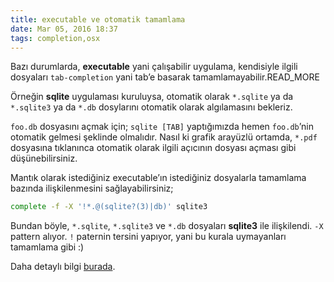 ```yaml
---
title: executable ve otomatik tamamlama
date: Mar 05, 2016 18:37
tags: completion,osx
---
```

Bazı durumlarda, **executable** yani çalışabilir uygulama, kendisiyle ilgili
dosyaları `tab-completion` yani tab’e basarak tamamlamayabilir.READ_MORE

Örneğin **sqlite** uygulaması kuruluysa, otomatik olarak `*.sqlite` ya da
`*.sqlite3` ya da `*.db` dosylarını otomatik olarak algılamasını bekleriz.

`foo.db` dosyasını açmak için; `sqlite [TAB]` yaptığımızda hemen `foo.db`’nin
otomatik gelmesi şeklinde olmalıdır. Nasıl ki grafik arayüzlü ortamda, `*.pdf`
dosyasına tıklanınca otomatik olarak ilgili açıcının dosyası açması gibi
düşünebilirsiniz.

Mantık olarak istediğiniz executable’ın istediğiniz dosyalarla tamamlama bazında
ilişkilenmesini sağlayabilirsiniz;

```bash
complete -f -X '!*.@(sqlite?(3)|db)' sqlite3
```

Bundan böyle, `*.sqlite`, `*.sqlite3` ve `*.db` dosyaları **sqlite3** ile
ilişkilendi. `-X` pattern alıyor. `!` paternin tersini yapıyor, yani bu
kurala uymayanları tamamlama gibi :)

Daha detaylı bilgi [burada][01].

[01]: https://www.gnu.org/software/bash/manual/html_node/Programmable-Completion-Builtins.html#Programmable-Completion-Builtins